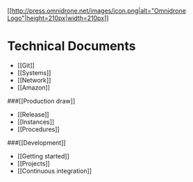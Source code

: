 [[[http://press.omnidrone.net/images/icon.png|alt="Omnidrone Logo"|height=210px|width=210px]]](http://www.omnidrone.net)
 
Technical Documents
===============
- [[Git]] 
- [[Systems]] 
- [[Network]] 
- [[Amazon]] 

###[[Production draw]]
- [[Release]]
- [[Instances]]
- [[Procedures]]

###[[Development]]
- [[Getting started]]
- [[Projects]]
- [[Continuous integration]]
